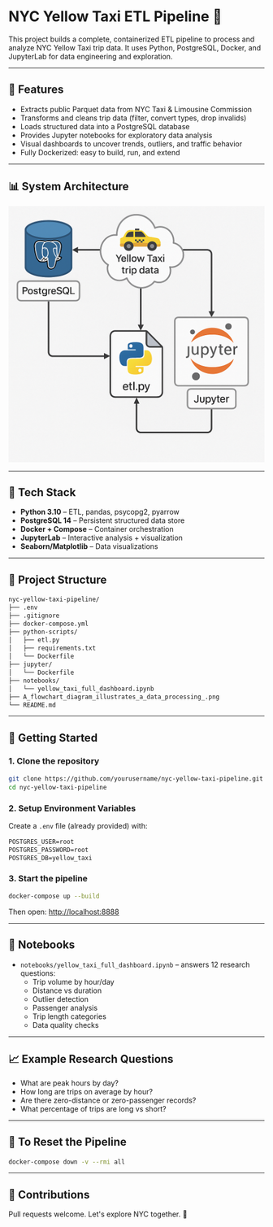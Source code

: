 
# NYC Yellow Taxi ETL Pipeline 🚖

This project builds a complete, containerized ETL pipeline to process and analyze NYC Yellow Taxi trip data. It uses Python, PostgreSQL, Docker, and JupyterLab for data engineering and exploration.

---

## 📌 Features

- Extracts public Parquet data from NYC Taxi & Limousine Commission
- Transforms and cleans trip data (filter, convert types, drop invalids)
- Loads structured data into a PostgreSQL database
- Provides Jupyter notebooks for exploratory data analysis
- Visual dashboards to uncover trends, outliers, and traffic behavior
- Fully Dockerized: easy to build, run, and extend

---

## 📊 System Architecture

<img src="./workflow-architecture.png" alt="Workflow Architecture" width="600"/>


---

## 🧱 Tech Stack

- **Python 3.10** – ETL, pandas, psycopg2, pyarrow
- **PostgreSQL 14** – Persistent structured data store
- **Docker + Compose** – Container orchestration
- **JupyterLab** – Interactive analysis + visualization
- **Seaborn/Matplotlib** – Data visualizations

---

## 📂 Project Structure

```
nyc-yellow-taxi-pipeline/
├── .env
├── .gitignore
├── docker-compose.yml
├── python-scripts/
│   ├── etl.py
│   ├── requirements.txt
│   └── Dockerfile
├── jupyter/
│   └── Dockerfile
├── notebooks/
│   └── yellow_taxi_full_dashboard.ipynb
├── A_flowchart_diagram_illustrates_a_data_processing_.png
└── README.md
```

---

## 🚀 Getting Started

### 1. Clone the repository

```bash
git clone https://github.com/yourusername/nyc-yellow-taxi-pipeline.git
cd nyc-yellow-taxi-pipeline
```

### 2. Setup Environment Variables

Create a `.env` file (already provided) with:

```
POSTGRES_USER=root
POSTGRES_PASSWORD=root
POSTGRES_DB=yellow_taxi
```

### 3. Start the pipeline

```bash
docker-compose up --build
```

Then open: [http://localhost:8888](http://localhost:8888)

---

## 📓 Notebooks

- `notebooks/yellow_taxi_full_dashboard.ipynb` – answers 12 research questions:
  - Trip volume by hour/day
  - Distance vs duration
  - Outlier detection
  - Passenger analysis
  - Trip length categories
  - Data quality checks

---

## 📈 Example Research Questions

- What are peak hours by day?
- How long are trips on average by hour?
- Are there zero-distance or zero-passenger records?
- What percentage of trips are long vs short?

---

## 🧹 To Reset the Pipeline

```bash
docker-compose down -v --rmi all
```

---

## 🤝 Contributions

Pull requests welcome. Let's explore NYC together. 🌆
